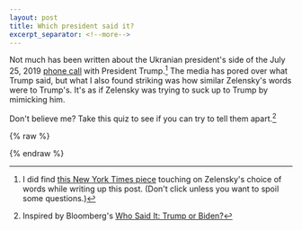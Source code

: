 ```yaml
---
layout: post
title: Which president said it?
excerpt_separator: <!--more-->
---
```


Not much has been written about the Ukranian president's side of the July
25, 2019 [phone
call](https://www.nytimes.com/interactive/2019/09/25/us/politics/trump-ukraine-transcript.html)
with President Trump.[^1] The media has pored over what Trump said, but
what I also found striking was how similar Zelensky's words were to
Trump's. It's as if Zelensky was trying to suck up to Trump by
mimicking him.

Don't believe me? Take this quiz to see if you can try to tell them
apart.[^2]

<!--more-->

{% raw %}
<style type="text/css">
.buttons {
text-align: center;
}
.button-flag {
height: 1em;
}
.correct {
background-color: #00FF00;
}
.incorrect {
background-color: #FF0000;
color: white;
}

blockquote {
margin: 0;
}

.question-prompt > blockquote p {
padding: 15px;
background: #eee;
border-radius: 5px;
}

.question-prompt > blockquote p::before {
content: '\201C';
}

.question-prompt > blockquote p::after {
content: '\201D';
}

.question-context > blockquote {
 font-size: 0.8em;		  
}

.in-context {
font-weight: bold;
}

.unanswered {
visibility: hidden;
}
</style>

<div id="app">
<app-content></app-content>

</div>

<script src="/js/who-said-it.js" type="text/javascript"></script>
{% endraw %}

[^1]: I did find [this New York Times piece](https://www.nytimes.com/2019/09/25/us/politics/phone-call-transcript-zelensky.html) touching on Zelensky's choice of words while writing up this post. (Don't click unless you want to spoil some questions.)

[^2]: Inspired by Bloomberg's [Who Said It: Trump or Biden?](https://www.bloomberg.com/features/2019-trump-or-biden-quotes-quiz/)